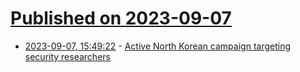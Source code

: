 # [Published on 2023-09-07](index.md)

* [2023-09-07, 15:49:22](https://lobste.rs/s/dxptka/active_north_korean_campaign_targeting) - [Active North Korean campaign targeting security researchers](https://blog.google/threat-analysis-group/active-north-korean-campaign-targeting-security-researchers/)
